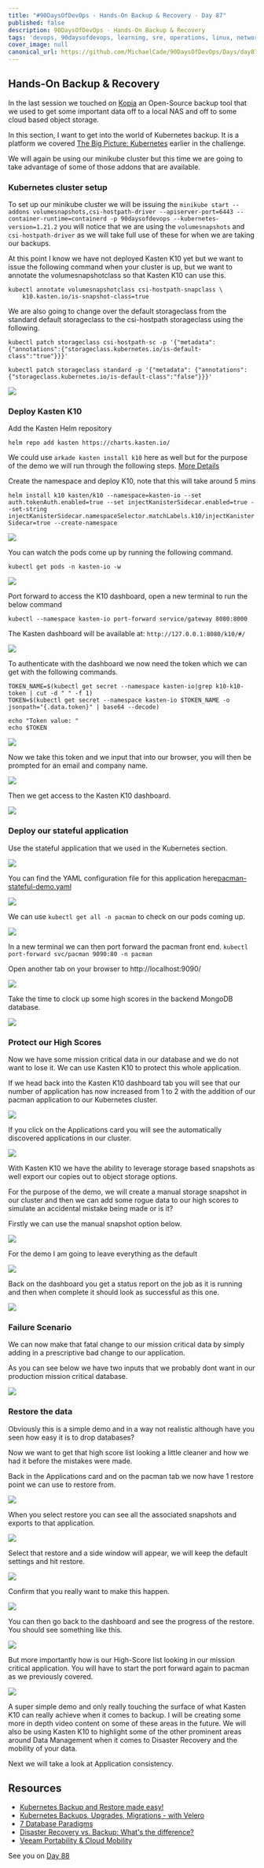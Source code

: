 ```yaml
---
title: "#90DaysOfDevOps - Hands-On Backup & Recovery - Day 87"
published: false
description: 90DaysOfDevOps - Hands-On Backup & Recovery
tags: 'devops, 90daysofdevops, learning, sre, operations, linux, networking, cloud, git, docker, containers, kubernetes, iac, terraform, ansible, CICD, observability, backup'
cover_image: null
canonical_url: https://github.com/MichaelCade/90DaysOfDevOps/Days/day87.md 
---
```

## Hands-On Backup & Recovery

In the last session we touched on [Kopia](https://kopia.io/) an Open-Source backup tool that we used to get some important data off to a local NAS and off to some cloud based object storage. 

In this section, I want to get into the world of Kubernetes backup. It is a platform we covered [The Big Picture: Kubernetes](Days/day49.md) earlier in the challenge. 

We will again be using our minikube cluster but this time we are going to take advantage of some of those addons that are available. 

### Kubernetes cluster setup 

To set up our minikube cluster we will be issuing the `minikube start --addons volumesnapshots,csi-hostpath-driver --apiserver-port=6443 --container-runtime=containerd -p 90daysofdevops --kubernetes-version=1.21.2` you will notice that we are using the `volumesnapshots` and `csi-hostpath-driver` as we will take full use of these for when we are taking our backups. 

At this point I know we have not deployed Kasten K10 yet but we want to issue the following command when your cluster is up, but we want to annotate the volumesnapshotclass so that Kasten K10 can use this. 

```
kubectl annotate volumesnapshotclass csi-hostpath-snapclass \
    k10.kasten.io/is-snapshot-class=true
```

We are also going to change over the default storageclass from the standard default storageclass to the csi-hostpath storageclass using the following. 

```
kubectl patch storageclass csi-hostpath-sc -p '{"metadata": {"annotations":{"storageclass.kubernetes.io/is-default-class":"true"}}}'

kubectl patch storageclass standard -p '{"metadata": {"annotations":{"storageclass.kubernetes.io/is-default-class":"false"}}}'
```

![](Images/Day87_Data1.png)

### Deploy Kasten K10 

Add the Kasten Helm repository

`helm repo add kasten https://charts.kasten.io/`

We could use `arkade kasten install k10` here as well but for the purpose of the demo we will run through the following steps. [More Details](https://blog.kasten.io/kasten-k10-goes-to-the-arkade)

Create the namespace and deploy K10, note that this will take around 5 mins 

`helm install k10 kasten/k10 --namespace=kasten-io --set auth.tokenAuth.enabled=true --set injectKanisterSidecar.enabled=true --set-string injectKanisterSidecar.namespaceSelector.matchLabels.k10/injectKanisterSidecar=true --create-namespace`

![](Images/Day87_Data1.png)

You can watch the pods come up by running the following command.

`kubectl get pods -n kasten-io -w`

![](Images/Day87_Data3.png)

Port forward to access the K10 dashboard, open a new terminal to run the below command

`kubectl --namespace kasten-io port-forward service/gateway 8080:8000`

The Kasten dashboard will be available at: `http://127.0.0.1:8080/k10/#/`

![](Images/Day87_Data4.png)

To authenticate with the dashboard we now need the token which we can get with the following commands. 

```
TOKEN_NAME=$(kubectl get secret --namespace kasten-io|grep k10-k10-token | cut -d " " -f 1)
TOKEN=$(kubectl get secret --namespace kasten-io $TOKEN_NAME -o jsonpath="{.data.token}" | base64 --decode)

echo "Token value: "
echo $TOKEN
```

![](Images/Day87_Data5.png)

Now we take this token and we input that into our browser, you will then be prompted for an email and company name. 

![](Images/Day87_Data6.png)

Then we get access to the Kasten K10 dashboard. 

![](Images/Day87_Data7.png)

### Deploy our stateful application 

Use the stateful application that we used in the Kubernetes section. 

![](Images/Day55_Kubernetes1.png)

You can find the YAML configuration file for this application here[pacman-stateful-demo.yaml](Days/Kubernetes/pacman-stateful-demo.yaml)

![](Images/Day87_Data8.png)

We can use `kubectl get all -n pacman` to check on our pods coming up. 

![](Images/Day87_Data9.png)

In a new terminal we can then port forward the pacman front end. `kubectl port-forward svc/pacman 9090:80 -n pacman`

Open another tab on your browser to http://localhost:9090/ 

![](Images/Day87_Data10.png)

Take the time to clock up some high scores in the backend MongoDB database. 

![](Images/Day87_Data11.png)

### Protect our High Scores 

Now we have some mission critical data in our database and we do not want to lose it. We can use Kasten K10 to protect this whole application. 

If we head back into the Kasten K10 dashboard tab you will see that our number of application has now increased from 1 to 2 with the addition of our pacman application to our Kubernetes cluster. 

![](Images/Day87_Data12.png)

If you click on the Applications card you will see the automatically discovered applications in our cluster. 

![](Images/Day87_Data13.png)

With Kasten K10 we have the ability to leverage storage based snapshots as well export our copies out to object storage options. 

For the purpose of the demo, we will create a manual storage snapshot in our cluster and then we can add some rogue data to our high scores to simulate an accidental mistake being made or is it? 

Firstly we can use the manual snapshot option below. 

![](Images/Day87_Data14.png)

For the demo I am going to leave everything as the default 

![](Images/Day87_Data15.png)

Back on the dashboard you get a status report on the job as it is running and then when complete it should look as successful as this one. 

![](Images/Day87_Data16.png)

### Failure Scenario 

We can now make that fatal change to our mission critical data by simply adding in a prescriptive bad change to our application. 

As you can see below we have two inputs that we probably dont want in our production mission critical database.

![](Images/Day87_Data17.png)

### Restore the data

Obviously this is a simple demo and in a way not realistic although have you seen how easy it is to drop databases? 

Now we want to get that high score list looking a little cleaner and how we had it before the mistakes were made. 

Back in the Applications card and on the pacman tab we now have 1 restore point we can use to restore from. 

![](Images/Day87_Data18.png)

When you select restore you can see all the associated snapshots and exports to that application. 

![](Images/Day87_Data19.png)

Select that restore and a side window will appear, we will keep the default settings and hit restore. 

![](Images/Day87_Data20.png)

Confirm that you really want to make this happen. 

![](Images/Day87_Data21.png)

You can then go back to the dashboard and see the progress of the restore. You should see something like this. 

![](Images/Day87_Data22.png)

But more importantly how is our High-Score list looking in our mission critical application. You will have to start the port forward again to pacman as we previously covered. 

![](Images/Day87_Data23.png)

A super simple demo and only really touching the surface of what Kasten K10 can really achieve when it comes to backup. I will be creating some more in depth video content on some of these areas in the future. We will also be using Kasten K10 to highlight some of the other prominent areas around Data Management when it comes to Disaster Recovery and the mobility of your data. 

Next we will take a look at Application consistency. 

## Resources 

- [Kubernetes Backup and Restore made easy!](https://www.youtube.com/watch?v=01qcYSck1c4&t=217s)
- [Kubernetes Backups, Upgrades, Migrations - with Velero](https://www.youtube.com/watch?v=zybLTQER0yY)
- [7 Database Paradigms](https://www.youtube.com/watch?v=W2Z7fbCLSTw&t=520s)
- [Disaster Recovery vs. Backup: What's the difference?](https://www.youtube.com/watch?v=07EHsPuKXc0)
- [Veeam Portability & Cloud Mobility](https://www.youtube.com/watch?v=hDBlTdzE6Us&t=3s)

See you on [Day 88](day88.md)